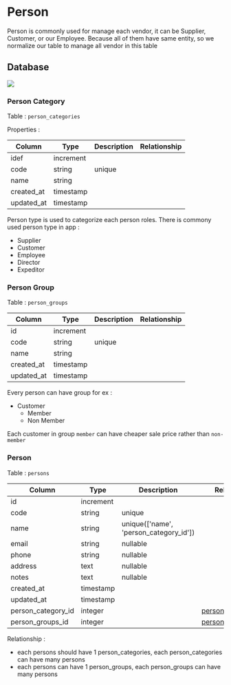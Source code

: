 # Person

Person is commonly used for manage each vendor, it can be Supplier, Customer, or our Employee. Because all of them have same entity, so we normalize our table to manage all vendor in this table

## Database

![](_media/erd/persons.jpg)

### Person Category

Table : `person_categories`

Properties :

| Column     | Type | Description | Relationship |
| ---------- | --- | --- | --- |
| idef       | increment | | |
| code       | string | unique | |
| name       | string | | |
| created_at | timestamp | | |
| updated_at | timestamp | | &nbsp; |

Person type is used to categorize each person roles. There is commony used person type in app :

- Supplier
- Customer
- Employee
- Director
- Expeditor

### Person Group

Table : `person_groups`

| Column | Type | Description | Relationship |
| --- | --- | --- | --- |
| id | increment | | |
| code | string | unique | |
| name | string | | |
| created_at | timestamp | | |
| updated_at | timestamp | | &nbsp; |

Every person can have group for ex :

- Customer
    - Member
    - Non Member

Each customer in group `member` can have cheaper sale price rather than `non-member`

### Person

Table : `persons`

| Column | Type | Description | Relationship |
| --- | --- | --- | --- |
| id | increment | | |
| code | string | unique | |
| name | string | unique(['name', 'person_category_id']) | |
| email | string | nullable | |
| phone | string | nullable | |
| address | text | nullable | |
| notes | text | nullable | |
| created_at | timestamp | | |
| updated_at | timestamp | | |
| person_category_id | integer | | [person_categories.id](/en/modules/person?id=person-category) |
| person_groups_id | integer | | [person_groups.id](/en/modules/person?id=person-group) |

Relationship :

- each persons should have 1 person_categories, each person_categories can have many persons
- each persons can have 1 person_groups, each person_groups can have many persons



